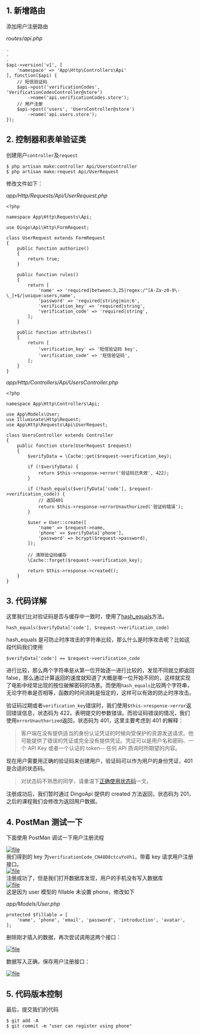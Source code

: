 ## 1. 新增路由

添加用户注册路由

_routes/api.php_

```
.
.
.
$api->version('v1', [
    'namespace' => 'App\Http\Controllers\Api'
], function($api) {
    // 短信验证码
    $api->post('verificationCodes', 'VerificationCodesController@store')
        ->name('api.verificationCodes.store');
    // 用户注册
    $api->post('users', 'UsersController@store')
        ->name('api.users.store');
});
```

## 2. 控制器和表单验证类

创建用户`controller`及`request`

```
$ php artisan make:controller Api/UsersController
$ php artisan make:request Api/UserRequest
```

修改文件如下：

_app/Http/Requests/Api/UserRequest.php_

```
<?php

namespace App\Http\Requests\Api;

use Dingo\Api\Http\FormRequest;

class UserRequest extends FormRequest
{
    public function authorize()
    {
        return true;
    }

    public function rules()
    {
        return [
            'name' => 'required|between:3,25|regex:/^[A-Za-z0-9\-\_]+$/|unique:users,name',
            'password' => 'required|string|min:6',
            'verification_key' => 'required|string',
            'verification_code' => 'required|string',
        ];
    }

    public function attributes()
    {
        return [
            'verification_key' => '短信验证码 key',
            'verification_code' => '短信验证码',
        ];
    }
}
```

_app/Http/Controllers/Api/UsersController.php_

```
<?php

namespace App\Http\Controllers\Api;

use App\Models\User;
use Illuminate\Http\Request;
use App\Http\Requests\Api\UserRequest;

class UsersController extends Controller
{
    public function store(UserRequest $request)
    {
        $verifyData = \Cache::get($request->verification_key);

        if (!$verifyData) {
            return $this->response->error('验证码已失效', 422);
        }

        if (!hash_equals($verifyData['code'], $request->verification_code)) {
            // 返回401
            return $this->response->errorUnauthorized('验证码错误');
        }

        $user = User::create([
            'name' => $request->name,
            'phone' => $verifyData['phone'],
            'password' => bcrypt($request->password),
        ]);

        // 清除验证码缓存
        \Cache::forget($request->verification_key);

        return $this->response->created();
    }
}
```

## 3. 代码详解

这里我们比对验证码是否与缓存中一致时，使用了[hash\_equals](http://php.net/manual/zh/function.hash-equals.php)方法。

```
hash_equals($verifyData['code'], $request->verification_code)
```

hash\_equals 是可防止时序攻击的字符串比较，那么什么是时序攻击呢？比如这段代码我们使用

```
$verifyData['code'] == $request->verification_code
```

进行比较，那么两个字符串是从第一位开始逐一进行比较的，发现不同就立即返回 false，那么通过计算返回的速度就知道了大概是哪一位开始不同的，这样就实现了电影中经常出现的按位破解密码的场景。而使用`hash_equals`比较两个字符串，无论字符串是否相等，函数的时间消耗是恒定的，这样可以有效的防止时序攻击。

验证码过期或者`verification_key`错误时，我们使用`$this->response->error`返回错误信息，状态码为 422，表明提交的参数错误。而验证码错误的情况，我们使用`errorUnauthorized`返回，状态码为 401，这里主要考虑到 401 的解释：

> 客户端在没有提供适当的身份认证凭证的时候向受保护的资源发送请求。他可能提供了错误的凭证或完全没有提供凭证。凭证可以是用户名和密码、一个 API Key 或者一个认证的 token-- 任何 API 质询时所期望的内容。

现在用户需要用正确的验证码来创建用户，验证码可以作为用户的身份凭证，401 是合适的状态码。

> 对状态码不熟悉的同学，请重温下[正确使用状态码](https://learnku.com/courses/laravel-advance-training/5.5/787/follow-github-to-learn-restful-http-api-design#7-%E6%AD%A3%E7%A1%AE%E4%BD%BF%E7%94%A8%E7%8A%B6%E6%80%81%E7%A0%81)一文。

注册成功后，我们暂时通过 DingoApi 提供的 created 方法返回，状态码为 201，之后的课程我们会修改为返回用户数据。

## 4. PostMan 测试一下

下面使用 PostMan 调试一下用户注册流程

[![](https://iocaffcdn.phphub.org/uploads/images/201801/07/6351/yg10gtFtVc.png "file")](https://iocaffcdn.phphub.org/uploads/images/201801/07/6351/yg10gtFtVc.png)  
我们得到的 key 为`verificationCode_CN48D8ctcuYoVh1`，带着 key 请求用户注册接口。  
[![](https://iocaffcdn.phphub.org/uploads/images/201801/07/6351/s1doTDj9f5.png "file")](https://iocaffcdn.phphub.org/uploads/images/201801/07/6351/s1doTDj9f5.png)  
注册成功了，但是我们打开数据库发现，用户的手机没有写入数据库  
[![](https://iocaffcdn.phphub.org/uploads/images/201801/07/6351/TaXt73R8sQ.png "file")](https://iocaffcdn.phphub.org/uploads/images/201801/07/6351/TaXt73R8sQ.png)  
这是因为 user 模型的 fillable 未设置 phone，修改如下

_app/Models/User.php_

```
protected $fillable = [
    'name', 'phone', 'email', 'password', 'introduction', 'avatar',
];
```

删除刚才插入的数据，再次尝试调用这两个接口：

[![](https://iocaffcdn.phphub.org/uploads/images/201801/07/6351/z3aEh7dRND.png "file")](https://iocaffcdn.phphub.org/uploads/images/201801/07/6351/z3aEh7dRND.png)

数据写入正确，保存用户注册接口：

[![](https://iocaffcdn.phphub.org/uploads/images/201801/07/6351/HPPRr50bVH.png "file")](https://iocaffcdn.phphub.org/uploads/images/201801/07/6351/HPPRr50bVH.png)

## 5. 代码版本控制

最后，提交我们的代码

```
$ git add -A
$ git commit -m "user can register using phone"
```



